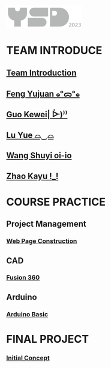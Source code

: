<div>
  <img src="https://github.com/erkoww/YSD_img/blob/main/img/1ogo.png?raw=true" width = "200"/>
</div>

# TEAM INTRODUCE
  ## [Team Introduction](teamintro.md)
  ## [Feng Yujuan ๑ᵒᯅᵒ๑ ](FYJ.md)
  ## [Guo Kewei| ᐕ)⁾⁾](GKW.md)
  ## [Lu Yue ⌓‿⌓ ](LY.md)
  ## [Wang Shuyi oi-io ](WSY.md)
  ## [Zhao Kayu !_! ](ZKY.md)
# COURSE PRACTICE
  ## Project Management
  ### [Web Page Construction](_webbuild.md)
  ## CAD
  ### [Fusion 360](_fusion360.md)
  ## Arduino
  ### [Arduino Basic](_arduino_basic.md)
# FINAL PROJECT
  ### [Initial Concept](_concept.md)
  
